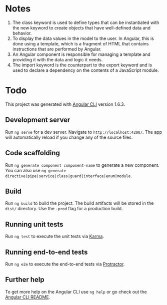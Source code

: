 # Notes

1. The class keyword is used to define types that can be instantiated with the new keyword to create objects that have well-defined data and behavior.
2. To display the data values in the model to the user. In Angular, this is done using a template, which is a fragment of HTML that contains instructions that are performed by Angular.
3. An Angular component is responsible for managing a template and providing it with the data and logic it needs.
4. The import keyword is the counterpart to the export keyword and is used to declare a dependency on the contents of a JavaScript module.

# Todo

This project was generated with [Angular CLI](https://github.com/angular/angular-cli) version 1.6.3.

## Development server

Run `ng serve` for a dev server. Navigate to `http://localhost:4200/`. The app will automatically reload if you change any of the source files.

## Code scaffolding

Run `ng generate component component-name` to generate a new component. You can also use `ng generate directive|pipe|service|class|guard|interface|enum|module`.

## Build

Run `ng build` to build the project. The build artifacts will be stored in the `dist/` directory. Use the `-prod` flag for a production build.

## Running unit tests

Run `ng test` to execute the unit tests via [Karma](https://karma-runner.github.io).

## Running end-to-end tests

Run `ng e2e` to execute the end-to-end tests via [Protractor](http://www.protractortest.org/).

## Further help

To get more help on the Angular CLI use `ng help` or go check out the [Angular CLI README](https://github.com/angular/angular-cli/blob/master/README.md).
